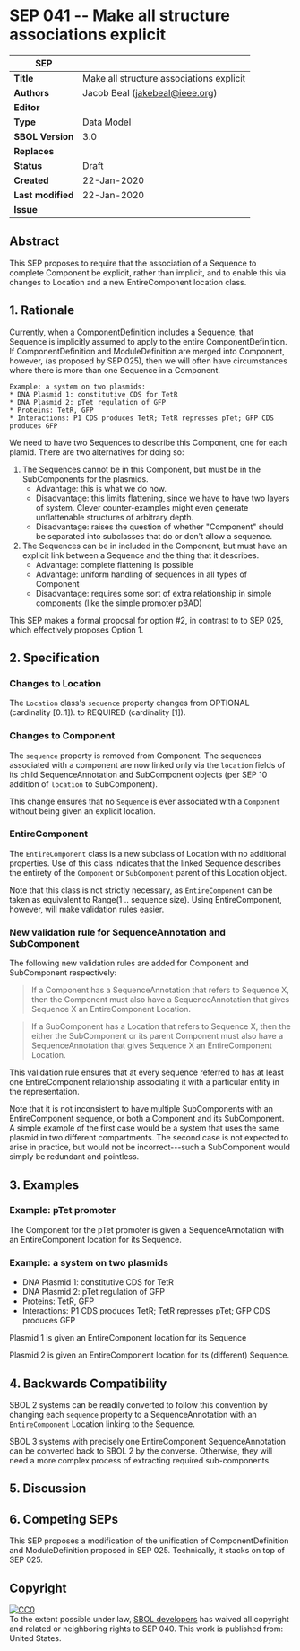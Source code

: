 # SEP 041 -- Make all structure associations explicit

SEP                     | <leave empty>
----------------------|--------------
**Title**                | Make all structure associations explicit
**Authors**           | Jacob Beal (jakebeal@ieee.org)
**Editor**            | <leave empty>
**Type**               | Data Model
**SBOL Version** | 3.0
**Replaces**        |
**Status**             | Draft
**Created**          | 22-Jan-2020
**Last modified**  | 22-Jan-2020
**Issue**          | 


## Abstract

This SEP proposes to require that the association of a Sequence to complete Component be explicit, rather than implicit, and to enable this via changes to Location and a new EntireComponent location class.

## 1. Rationale <a name="rationale"></a>

Currently, when a ComponentDefinition includes a Sequence, that Sequence is implicitly assumed to apply to the entire ComponentDefinition. If ComponentDefinition and ModuleDefinition are merged into Component, however, (as proposed by SEP 025), then we will often have circumstances where there is more than one Sequence in a Component.  

	Example: a system on two plasmids:
	* DNA Plasmid 1: constitutive CDS for TetR
	* DNA Plasmid 2: pTet regulation of GFP
	* Proteins: TetR, GFP
	* Interactions: P1 CDS produces TetR; TetR represses pTet; GFP CDS produces GFP

We need to have two Sequences to describe this Component, one for each plamid. There are two alternatives for doing so:

1. The Sequences cannot be in this Component, but must be in the SubComponents for the plasmids. 
	- Advantage: this is what we do now.
	- Disadvantage: this limits flattening, since we have to have two layers of system.  Clever counter-examples might even generate unflattenable structures of arbitrary depth.
	- Disadvantage: raises the question of whether "Component" should be separated into subclasses that do or don't allow a sequence.
2. The Sequences can be in included in the Component, but must have an explicit link between a Sequence and the thing that it describes.
   - Advantage: complete flattening is possible
   - Advantage: uniform handling of sequences in all types of Component
   - Disadvantage: requires some sort of extra relationship in simple components (like the simple promoter pBAD)

This SEP makes a formal proposal for option #2, in contrast to to SEP 025, which effectively proposes Option 1.

## 2. Specification <a name="specification"></a>

### Changes to Location

The `Location` class's `sequence` property changes from OPTIONAL (cardinality [0..1]). to REQUIRED (cardinality [1]).

### Changes to Component

The `sequence` property is removed from Component.  The sequences associated with a component are now linked only via the `location` fields of its child SequenceAnnotation and SubComponent objects (per SEP 10 addition of `location` to SubComponent).  

This change ensures that no `Sequence` is ever associated with a `Component` without being given an explicit location.

### EntireComponent

The `EntireComponent` class is a new subclass of Location with no additional properties. Use of this class indicates that the linked Sequence describes the entirety of the `Component` or `SubComponent` parent of this Location object.

Note that this class is not strictly necessary, as `EntireComponent` can be taken as equivalent to Range(1 .. sequence size). Using EntireComponent, however, will make validation rules easier.

### New validation rule for SequenceAnnotation and SubComponent

The following new validation rules are added for Component and SubComponent respectively:

> If a Component has a SequenceAnnotation that refers to Sequence X, then the Component must also have a SequenceAnnotation that gives Sequence X an EntireComponent Location.

> If a SubComponent has a Location that refers to Sequence X, then the either the SubComponent or its parent Component must also have a SequenceAnnotation that gives Sequence X an EntireComponent Location.

This validation rule ensures that at every sequence referred to has at least one EntireComponent relationship associating it with a particular entity in the representation.

Note that it is not inconsistent to have multiple SubComponents with an EntireComponent sequence, or both a Component and its SubComponent. A simple example of the first case would be a system that uses the same plasmid in two different compartments.  The second case is not expected to arise in practice, but would not be incorrect---such a SubComponent would simply be redundant and pointless.


## 3. Examples <a name='example'></a>

### Example: pTet promoter

The Component for the pTet promoter is given a SequenceAnnotation with an EntireComponent location for its Sequence.

### Example: a system on two plasmids

* DNA Plasmid 1: constitutive CDS for TetR
* DNA Plasmid 2: pTet regulation of GFP
* Proteins: TetR, GFP
* Interactions: P1 CDS produces TetR; TetR represses pTet; GFP CDS produces GFP

Plasmid 1 is given an EntireComponent location for its Sequence

Plasmid 2 is given an EntireComponent location for its (different) Sequence.

## 4. Backwards Compatibility <a name='compatibility'></a>

SBOL 2 systems can be readily converted to follow this convention by changing each `sequence` property to a SequenceAnnotation with an `EntireComponent` Location linking to the Sequence.

SBOL 3 systems with precisely one EntireComponent SequenceAnnotation can be converted back to SBOL 2 by the converse.  Otherwise, they will need a more complex process of extracting required sub-components.


## 5. Discussion <a name='discussion'></a>


## 6. Competing SEPs <a name='competing_seps'></a>

This SEP proposes a modification of the unification of ComponentDefinition and ModuleDefinition proposed in SEP 025.  Technically, it stacks on top of SEP 025.


## Copyright <a name='copyright'></a>

<p xmlns:dct="http://purl.org/dc/terms/" xmlns:vcard="http://www.w3.org/2001/vcard-rdf/3.0#">
  <a rel="license"
     href="http://creativecommons.org/publicdomain/zero/1.0/">
    <img src="http://i.creativecommons.org/p/zero/1.0/88x31.png" style="border-style: none;" alt="CC0" />
  </a>
  <br />
  To the extent possible under law,
  <a rel="dct:publisher"
     href="sbolstandard.org">
    <span property="dct:title">SBOL developers</span></a>
  has waived all copyright and related or neighboring rights to
  <span property="dct:title">SEP 040</span>.
This work is published from:
<span property="vcard:Country" datatype="dct:ISO3166"
      content="US" about="sbolstandard.org">
  United States</span>.
</p>
